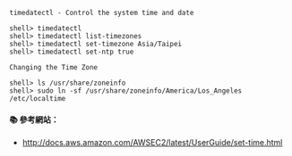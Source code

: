 `timedatectl - Control the system time and date`

```console
shell> timedatectl
shell> timedatectl list-timezones
shell> timedatectl set-timezone Asia/Taipei
shell> timedatectl set-ntp true
```

`Changing the Time Zone`

```console
shell> ls /usr/share/zoneinfo
shell> sudo ln -sf /usr/share/zoneinfo/America/Los_Angeles /etc/localtime
```

#### :books: 參考網站：
- http://docs.aws.amazon.com/AWSEC2/latest/UserGuide/set-time.html